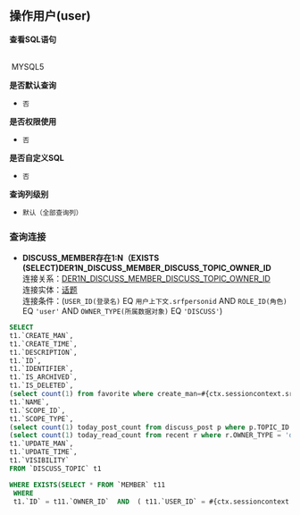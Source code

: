 ## 操作用户(user) <!-- {docsify-ignore-all} -->



<p class="panel-title"><b>查看SQL语句</b></p>
<br>

<el-row>
&nbsp;<el-tag @click="MYSQL5 = true">MYSQL5</el-tag>
</el-row>

<br>
<p class="panel-title"><b>是否默认查询</b></p>

* `否`

<p class="panel-title"><b>是否权限使用</b></p>

* `否`

<p class="panel-title"><b>是否自定义SQL</b></p>

* `否`

<p class="panel-title"><b>查询列级别</b></p>

* `默认（全部查询列）`




### 查询连接
* **DISCUSS_MEMBER存在1:N（EXISTS (SELECT)DER1N_DISCUSS_MEMBER_DISCUSS_TOPIC_OWNER_ID**<br>
连接关系：[DER1N_DISCUSS_MEMBER_DISCUSS_TOPIC_OWNER_ID](der/DER1N_DISCUSS_MEMBER_DISCUSS_TOPIC_OWNER_ID)<br>
连接实体：[话题](module/Team/discuss_topic)<br>
连接条件：(`USER_ID(登录名)` EQ `用户上下文.srfpersonid` AND `ROLE_ID(角色)` EQ `'user'` AND `OWNER_TYPE(所属数据对象)` EQ `'DISCUSS'`)<br>




<el-dialog v-model="MYSQL5" title="MYSQL5">

```sql
SELECT
t1.`CREATE_MAN`,
t1.`CREATE_TIME`,
t1.`DESCRIPTION`,
t1.`ID`,
t1.`IDENTIFIER`,
t1.`IS_ARCHIVED`,
t1.`IS_DELETED`,
(select count(1) from favorite where create_man=#{ctx.sessioncontext.srfpersonid} and OWNER_ID=t1.`ID` ) AS `IS_FAVORITE`,
t1.`NAME`,
t1.`SCOPE_ID`,
t1.`SCOPE_TYPE`,
(select count(1) today_post_count from discuss_post p where p.TOPIC_ID = t1.`ID` and DATE(p.UPDATE_TIME) = curdate() ) AS `TODAY_POST_COUNT`,
(select count(1) today_read_count from recent r where r.OWNER_TYPE = 'discuss' and r.RECENT_PARENT = t1.`ID` and DATE(r.UPDATE_TIME) = curdate() ) AS `TODAY_READ_COUNT`,
t1.`UPDATE_MAN`,
t1.`UPDATE_TIME`,
t1.`VISIBILITY`
FROM `DISCUSS_TOPIC` t1 

WHERE EXISTS(SELECT * FROM `MEMBER` t11 
 WHERE 
 t1.`ID` = t11.`OWNER_ID`  AND  ( t11.`USER_ID` = #{ctx.sessioncontext.srfpersonid}  AND  t11.`ROLE_ID` = 'user'  AND  t11.`OWNER_TYPE` = 'DISCUSS' ) )
```

</el-dialog>

<script>
 const { createApp } = Vue
  createApp({
    data() {
      return {
                MYSQL5 : false
        
      }
    },
    methods: {
    }
  }).use(ElementPlus).mount('#app')
</script>